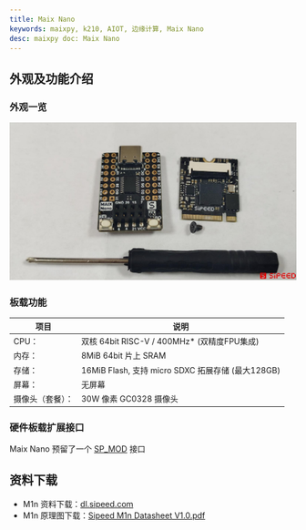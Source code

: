 ```yaml
---
title: Maix Nano
keywords: maixpy, k210, AIOT, 边缘计算, Maix Nano
desc: maixpy doc: Maix Nano
---
```



## 外观及功能介绍

### 外观一览

![Maix Nano](../../assets/hardware/m1n/sipeed_maix_nano.png)

### 板载功能

| 项目             | 说明                                              |
| ---------------- | ------------------------------------------------- |
| CPU：            | 双核 64bit RISC-V / 400MHz* (双精度FPU集成)       |
| 内存：           | 8MiB 64bit 片上 SRAM                              |
| 存储：           | 16MiB Flash, 支持 micro SDXC 拓展存储 (最大128GB) |
| 屏幕：           | 无屏幕                                            |
| 摄像头（套餐）： | 30W 像素 GC0328 摄像头                            |

### 硬件板载扩展接口

Maix Nano 预留了一个 [SP_MOD](../modules/sp_mod/README.md) 接口

## 资料下载

* M1n 资料下载：[dl.sipeed.com](https://dl.sipeed.com/shareURL/MAIX/HDK/Sipeed-M1n)
* M1n 原理图下载：[Sipeed M1n Datasheet V1.0.pdf](https://dl.sipeed.com/fileList/MAIX/HDK/Sipeed-M1n/Sipeed%20M1n%20Datasheet%20V1.0.pdf)
